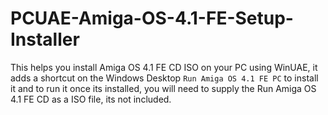 # PCUAE-Amiga-OS-4.1-FE-Setup-Installer
This helps you install Amiga OS 4.1 FE CD ISO on your PC using WinUAE, it adds a shortcut on the Windows Desktop `Run Amiga OS 4.1 FE PC` to install it and to run it once its installed, you will need to supply the Run Amiga OS 4.1 FE CD as a ISO file, its not included.
